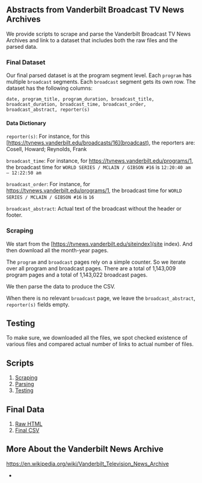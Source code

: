 ## Abstracts from Vanderbilt Broadcast TV News Archives 

We provide scripts to scrape and parse the Vanderbilt Broadcast TV News Archives and link to a dataset that includes both the raw files and the parsed data. 

### Final Dataset

Our final parsed dataset is at the program segment level. Each `program` has multiple `broadcast` segments. Each `broadcast` segment gets its own row. The dataset has the following columns:

`date, program_title, program_duration, broadcast_title, broadcast_duration, broadcast_time, broadcast_order, broadcast_abstract, reporter(s)`

#### Data Dictionary

`reporter(s)`: For instance, for this [https://tvnews.vanderbilt.edu/broadcasts/16](broadcast), the reporters are: Cosell, Howard; Reynolds, Frank

`broadcast_time`: For instance, for https://tvnews.vanderbilt.edu/programs/1, the broadcast time for `WORLD SERIES / MCLAIN / GIBSON #16` is `12:20:40 am — 12:22:50 am`

`broadcast_order`: For instance, for https://tvnews.vanderbilt.edu/programs/1, the broadcast time for `WORLD SERIES / MCLAIN / GIBSON #16` is `16`

`broadcast_abstract`: Actual text of the broadcast without the header or footer. 

### Scraping

We start from the [https://tvnews.vanderbilt.edu/siteindex](site index). And then download all the month-year pages.

The `program` and `broadcast` pages rely on a simple counter. So we iterate over all program and broadcast pages. There are a total of 1,143,009 program pages and a total of 1,143,022 broadcast pages.

We then parse the data to produce the CSV. 

When there is no relevant `broadcast` page, we leave the `broadcast_abstract`, `reporter(s)` fields empty.

## Testing

To make sure, we downloaded all the files, we spot checked existence of various files and compared actual number of links to actual number of files.

## Scripts

1. [Scraping]()
2. [Parsing]()
3. [Testing]()

## Final Data

1. [Raw HTML]()
2. [Final CSV]()

## More About the Vanderbilt News Archive

https://en.wikipedia.org/wiki/Vanderbilt_Television_News_Archive









* 

